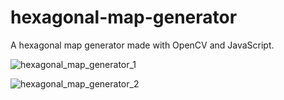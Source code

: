 # hexagonal-map-generator
A hexagonal map generator made with OpenCV and JavaScript.

![hexagonal_map_generator_1](https://github.com/user-attachments/assets/dfc21001-73f9-4392-babb-f680dbc1e93d)

![hexagonal_map_generator_2](https://github.com/user-attachments/assets/bfe6ba2c-c545-4f60-94b4-4b4a18a12e76)

